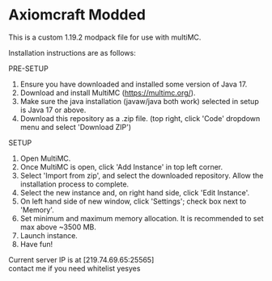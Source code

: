 # Axiomcraft Modded
This is a custom 1.19.2 modpack file for use with multiMC.

Installation instructions are as follows:

PRE-SETUP
1. Ensure you have downloaded and installed some version of Java 17.
2. Download and install MultiMC (https://multimc.org/).
3. Make sure the java installation (javaw/java both work) selected in setup is Java 17 or above.
4. Download this repository as a .zip file. (top right, click 'Code' dropdown menu and select 'Download ZIP')

SETUP
1. Open MultiMC.
2. Once MultiMC is open, click 'Add Instance' in top left corner.
3. Select 'Import from zip', and select the downloaded repository. Allow the installation process to complete. 
4. Select the new instance and, on right hand side, click 'Edit Instance'.
5. On left hand side of new window, click 'Settings'; check box next to 'Memory'.
6. Set minimum and maximum memory allocation. It is recommended to set max above ~3500 MB.
7. Launch instance.
8. Have fun!

Current server IP is at [219.74.69.65:25565]<br>
contact me if you need whitelist yesyes
